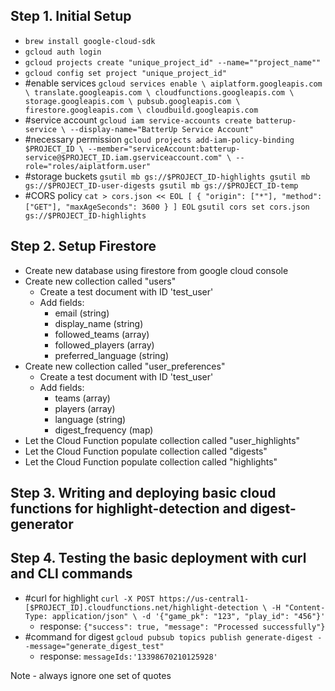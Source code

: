 ## Step 1. Initial Setup
- ```brew install google-cloud-sdk```
- ```gcloud auth login```
- ```gcloud projects create "unique_project_id" --name=""project_name""```
- ```gcloud config set project "unique_project_id"```
- #enable services ```gcloud services enable \
    aiplatform.googleapis.com \
    translate.googleapis.com \
    cloudfunctions.googleapis.com \
    storage.googleapis.com \
    pubsub.googleapis.com \
    firestore.googleapis.com \
    cloudbuild.googleapis.com```
- #service account ```gcloud iam service-accounts create batterup-service \
    --display-name="BatterUp Service Account"```
- #necessary permission ```gcloud projects add-iam-policy-binding $PROJECT_ID \
    --member="serviceAccount:batterup-service@$PROJECT_ID.iam.gserviceaccount.com" \
    --role="roles/aiplatform.user"```
- #storage buckets ```gsutil mb gs://$PROJECT_ID-highlights
    gsutil mb gs://$PROJECT_ID-user-digests
    gsutil mb gs://$PROJECT_ID-temp```
- #CORS policy ```cat > cors.json << EOL
[
    {
        "origin": ["*"],
        "method": ["GET"],
        "maxAgeSeconds": 3600
    }
]
EOL```
```gsutil cors set cors.json gs://$PROJECT_ID-highlights```

## Step 2. Setup Firestore
- Create new database using firestore from google cloud console
- Create new collection called "users"
    - Create a test document with ID 'test_user'
    - Add fields:
        - email (string)
        - display_name (string)
        - followed_teams (array)
        - followed_players (array)
        - preferred_language (string)
- Create new collection called "user_preferences"
    - Create a test document with ID 'test_user'
    - Add fields:
        - teams (array)
        - players (array)
        - language (string)
        - digest_frequency (map)
- Let the Cloud Function populate collection called "user_highlights"
- Let the Cloud Function populate collection called "digests"
- Let the Cloud Function populate collection called "highlights"

## Step 3. Writing and deploying basic cloud functions for highlight-detection and digest-generator

## Step 4. Testing the basic deployment  with curl and CLI commands
- #curl for highlight ```curl -X POST https://us-central1-[$PROJECT_ID].cloudfunctions.net/highlight-detection \
  -H "Content-Type: application/json" \
  -d '{"game_pk": "123", "play_id": "456"}'```
    - response: ```{"success": true, "message": "Processed successfully"}```
- #command for digest ```gcloud pubsub topics publish generate-digest --message="generate_digest_test"```
    - response: ```messageIds:'13398670210125928'```

Note - always ignore one set of quotes